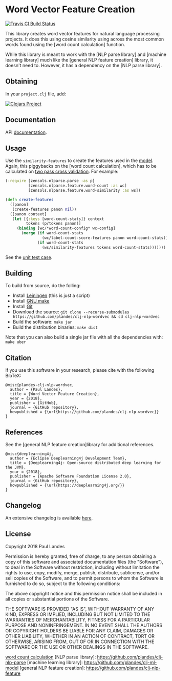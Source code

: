 # Word Vector Feature Creation

[![Travis CI Build Status][travis-badge]][travis-link]

  [travis-link]: https://travis-ci.org/plandes/clj-nlp-parse
  [travis-badge]: https://travis-ci.org/plandes/clj-nlp-parse.svg?branch=master

This library creates word vector features for natural language processing
projects.  It does this using cosine similarity using across the most common
words found using the [word count calculation] function.

While this library is meant to work with the [NLP parse library] and [machine
learning library] much like the [general NLP feature creation] library, it
doesn't need to.  However, it has a dependency on the [NLP parse library].



## Obtaining

In your `project.clj` file, add:

[![Clojars Project](https://clojars.org/com.zensols.nlp/wordvec/latest-version.svg)](https://clojars.org/com.zensols.nlp/wordvec/)


## Documentation

API [documentation](https://plandes.github.io/clj-nlp-wordvec/codox/index.html).


## Usage

Use the `similarity-features` to create the features used in
the [model](https://github.com/plandes/clj-ml-model#create-features).  Again,
this piggybacks on the [word count calculation], which has to be calculated
on [two pass cross validation](https://github.com/plandes/clj-ml-model#one-pass-traintest).
For example:

```clojure
(:require [zensols.nlparse.parse :as p]
          [zensols.nlparse.feature.word-count :as wc]
          [zensols.nlparse.feature.word-similarity :as ws])

(defn create-features
  ([panon]
   (create-features panon nil))
  ([panon context]
   (let [{:keys [word-count-stats]} context
         tokens (p/tokens panon)]
     (binding [wc/*word-count-config* wc-config]
       (merge (if word-count-stats
                (wc/label-count-score-features panon word-count-stats))
              (if word-count-stats
                (ws/similarity-features tokens word-count-stats)))))))
```

See the [unit test case](test/zensols/nlparse/wordvec_test.clj).


## Building

To build from source, do the folling:

- Install [Leiningen](http://leiningen.org) (this is just a script)
- Install [GNU make](https://www.gnu.org/software/make/)
- Install [Git](https://git-scm.com)
- Download the source: `git clone --recurse-submodules https://github.com/plandes/clj-nlp-wordvec && cd clj-nlp-wordvec`
- Build the software: `make jar`
- Build the distribution binaries: `make dist`

Note that you can also build a single jar file with all the dependencies with: `make uber`


## Citation

If you use this software in your research, please cite with the following
BibTeX:

```jflex
@misc{plandes-clj-nlp-wordvec,
  author = {Paul Landes},
  title = {Word Vector Feature Creation},
  year = {2018},
  publisher = {GitHub},
  journal = {GitHub repository},
  howpublished = {\url{https://github.com/plandes/clj-nlp-wordvec}}
}
```


## References

See the [general NLP feature creation]library for additional references.

```jflex
@misc{deeplearning4j,
  author = {Eclipse Deeplearning4j Development Team},
  title = {Deeplearning4j: Open-source distributed deep learning for the JVM},
  year = {2018},
  publisher = {Apache Software Foundation License 2.0},
  journal = {GitHub repository},
  howpublished = {\url{https://deeplearning4j.org/}}
}
```


## Changelog

An extensive changelog is available [here](CHANGELOG.md).


## License

Copyright 2018 Paul Landes

Permission is hereby granted, free of charge, to any person obtaining a copy of this software and associated documentation files (the "Software"), to deal in the Software without restriction, including without limitation the rights to use, copy, modify, merge, publish, distribute, sublicense, and/or sell copies of the Software, and to permit persons to whom the Software is furnished to do so, subject to the following conditions:

The above copyright notice and this permission notice shall be included in all copies or substantial portions of the Software.

THE SOFTWARE IS PROVIDED "AS IS", WITHOUT WARRANTY OF ANY KIND, EXPRESS OR IMPLIED, INCLUDING BUT NOT LIMITED TO THE WARRANTIES OF MERCHANTABILITY, FITNESS FOR A PARTICULAR PURPOSE AND NONINFRINGEMENT. IN NO EVENT SHALL THE AUTHORS OR COPYRIGHT HOLDERS BE LIABLE FOR ANY CLAIM, DAMAGES OR OTHER LIABILITY, WHETHER IN AN ACTION OF CONTRACT, TORT OR OTHERWISE, ARISING FROM, OUT OF OR IN CONNECTION WITH THE SOFTWARE OR THE USE OR OTHER DEALINGS IN THE SOFTWARE.


<!-- links -->
[word count calculation](https://plandes.github.io/clj-nlp-parse/codox/zensols.nlparse.feature.word-count.html#var-calculate-feature-stats)
[NLP parse library]: https://github.com/plandes/clj-nlp-parse
[machine learning library]: https://github.com/plandes/clj-ml-model
[general NLP feature creation]: https://github.com/plandes/clj-nlp-feature

